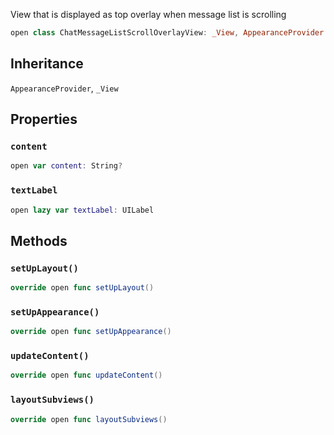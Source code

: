 
View that is displayed as top overlay when message list is scrolling

``` swift
open class ChatMessageListScrollOverlayView: _View, AppearanceProvider 
```

## Inheritance

`AppearanceProvider`, `_View`

## Properties

### `content`

``` swift
open var content: String? 
```

### `textLabel`

``` swift
open lazy var textLabel: UILabel 
```

## Methods

### `setUpLayout()`

``` swift
override open func setUpLayout() 
```

### `setUpAppearance()`

``` swift
override open func setUpAppearance() 
```

### `updateContent()`

``` swift
override open func updateContent() 
```

### `layoutSubviews()`

``` swift
override open func layoutSubviews() 
```
